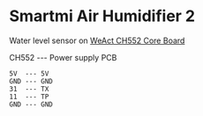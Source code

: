 # Smartmi Air Humidifier 2
Water level sensor on [WeAct CH552 Core Board](https://aliexpress.ru/item/1005004141926425.html?sku_id=12000037047100056)

CH552 --- Power supply PCB

    5V  --- 5V
    GND --- GND
    31  --- TX
    11  --- TP
    GND --- GND

